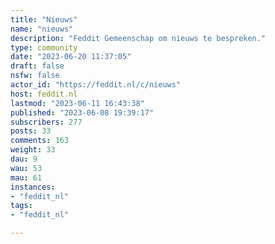 ```yaml
---
title: "Nieuws" 
name: "nieuws"
description: "Feddit Gemeenschap om nieuws te bespreken."
type: community
date: "2023-06-20 11:37:05"
draft: false
nsfw: false
actor_id: "https://feddit.nl/c/nieuws"
host: feddit.nl
lastmod: "2023-06-11 16:43:38"
published: "2023-06-08 19:39:17"
subscribers: 277
posts: 33
comments: 163
weight: 33
dau: 9
wau: 53
mau: 61
instances:
- "feddit_nl"
tags: 
- "feddit_nl"

---
```

